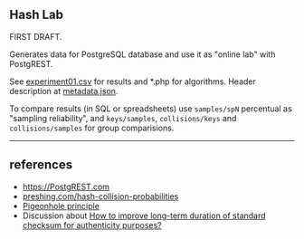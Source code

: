 ## Hash Lab

FIRST DRAFT.

Generates data for PostgreSQL database and use it as "online lab" with PostgREST.

See [experiment01.csv](experiment01.csv) for results and *.php for algorithms. Header description at [metadata.json](metadata.json).

To compare results (in SQL or spreadsheets) use `samples/spN` percentual as "sampling reliability",  and `keys/samples`, `collisions/keys` and `collisions/samples`  for group comparisions.

----

## references

* https://PostgREST.com
* [preshing.com/hash-collision-probabilities](http://preshing.com/20110504/hash-collision-probabilities/)
* [Pigeonhole principle](https://en.wikipedia.org/wiki/Pigeonhole_principle)
* Discussion about [How to improve long-term duration of standard checksum for authenticity purposes?](http://crypto.stackexchange.com/q/44277/42893)
